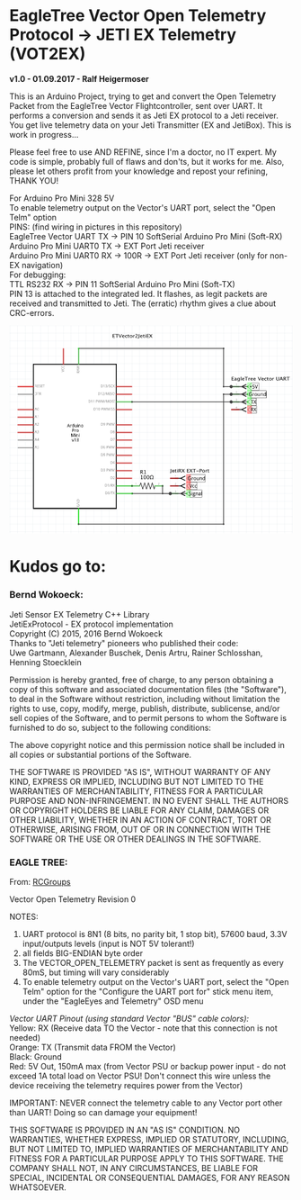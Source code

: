 # EagleTree Vector Open Telemetry Protocol -> JETI EX Telemetry (VOT2EX)
**v1.0 - 01.09.2017 - Ralf Heigermoser**

This is an Arduino Project, trying to get and convert the Open Telemetry Packet from the EagleTree Vector Flightcontroller, sent over UART. It performs a conversion and sends it as Jeti EX protocol to a Jeti receiver.
You get live telemetry data on your Jeti Transmitter (EX and JetiBox).
This is work in progress...

Please feel free to use AND REFINE, since I'm a doctor, no IT expert.
My code is simple, probably full of flaws and don'ts, but it works for me.
Also, please let others profit from your knowledge and repost your refining, THANK YOU!

For Arduino Pro Mini 328 5V  
To enable telemetry output on the Vector's UART port, select the "Open Telm" option  
PINS: (find wiring in pictures in this repository)  
EagleTree Vector UART  TX -> PIN 10 SoftSerial Arduino Pro Mini (Soft-RX)  
Arduino Pro Mini UART0 TX -> EXT Port Jeti receiver  
Arduino Pro Mini UART0 RX -> 100R -> EXT Port Jeti receiver (only for non-EX navigation)  
For debugging:  
TTL RS232 RX              -> PIN 11 SoftSerial Arduino Pro Mini (Soft-TX)  
PIN 13 is attached to the integrated led. It flashes, as legit packets are received and transmitted to Jeti. The (erratic) rhythm gives a clue about CRC-errors.

![Wiring Diagram](https://github.com/geins/VOT2EX/blob/master/arduino-wiring-scheme.png)

# Kudos go to:
### Bernd Wokoeck:
Jeti Sensor EX Telemetry C++ Library  
JetiExProtocol - EX protocol implementation  
Copyright (C) 2015, 2016 Bernd Wokoeck  
Thanks to "Jeti telemetry" pioneers who published their code:  
Uwe Gartmann, Alexander Buschek, Denis Artru, Rainer Schlosshan, Henning Stoecklein

Permission is hereby granted, free of charge, to any person obtaining
a copy of this software and associated documentation files (the "Software"),
to deal in the Software without restriction, including without limitation
the rights to use, copy, modify, merge, publish, distribute, sublicense,
and/or sell copies of the Software, and to permit persons to whom the
Software is furnished to do so, subject to the following conditions:

The above copyright notice and this permission notice shall be included in
all copies or substantial portions of the Software.

THE SOFTWARE IS PROVIDED "AS IS", WITHOUT WARRANTY OF ANY KIND, EXPRESS
OR IMPLIED, INCLUDING BUT NOT LIMITED TO THE WARRANTIES OF MERCHANTABILITY,
FITNESS FOR A PARTICULAR PURPOSE AND NON-INFRINGEMENT. IN NO EVENT SHALL
THE AUTHORS OR COPYRIGHT HOLDERS BE LIABLE FOR ANY CLAIM, DAMAGES OR OTHER
LIABILITY, WHETHER IN AN ACTION OF CONTRACT, TORT OR OTHERWISE, ARISING
FROM, OUT OF OR IN CONNECTION WITH THE SOFTWARE OR THE USE OR OTHER DEALINGS
IN THE SOFTWARE.

### EAGLE TREE:
From: [RCGroups](https://www.rcgroups.com/forums/showthread.php?2585582-Vector-Open-Telemetry-and-DragonLink-Advanced-support%21)

Vector Open Telemetry Revision 0  

NOTES:
1. UART protocol is 8N1 (8 bits, no parity bit, 1 stop bit), 57600 baud, 3.3V input/outputs levels (input is NOT 5V tolerant!)
2. all fields BIG-ENDIAN byte order
3. The VECTOR_OPEN_TELEMETRY packet is sent as frequently as every 80mS, but timing will vary considerably
4. To enable telemetry output on the Vector's UART port, select the "Open Telm" option for the "Configure the UART port for" stick menu item, under the "EagleEyes and Telemetry" OSD menu

*Vector UART Pinout (using standard Vector "BUS" cable colors):*  
Yellow: RX (Receive data TO the Vector - note that this connection is not needed)  
Orange: TX (Transmit data FROM the Vector)  
Black: Ground  
Red: 5V Out, 150mA max (from Vector PSU or backup power input - do not exceed 1A total load on Vector PSU! Don't connect this wire unless the device receiving the telemetry requires power from the Vector)

IMPORTANT: NEVER connect the telemetry cable to any Vector port other than UART!  Doing so can damage your equipment!

THIS SOFTWARE IS PROVIDED IN AN "AS IS" CONDITION. NO WARRANTIES,
WHETHER EXPRESS, IMPLIED OR STATUTORY, INCLUDING, BUT NOT LIMITED
TO, IMPLIED WARRANTIES OF MERCHANTABILITY AND FITNESS FOR A
PARTICULAR PURPOSE APPLY TO THIS SOFTWARE. THE COMPANY SHALL NOT,
IN ANY CIRCUMSTANCES, BE LIABLE FOR SPECIAL, INCIDENTAL OR
CONSEQUENTIAL DAMAGES, FOR ANY REASON WHATSOEVER.
